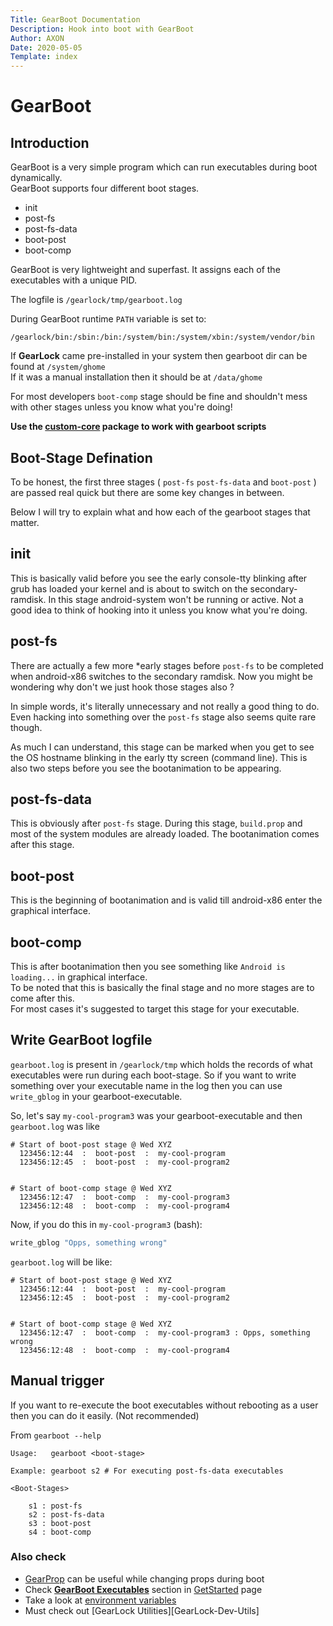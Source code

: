 ```yaml
---
Title: GearBoot Documentation
Description: Hook into boot with GearBoot
Author: AXON
Date: 2020-05-05
Template: index
---
```


GearBoot
========

Introduction
------------

GearBoot is a very simple program which can run executables during boot dynamically.<br>
GearBoot supports four different boot stages.

- init
- post-fs
- post-fs-data
- boot-post
- boot-comp

GearBoot is very lightweight and superfast. It assigns each of the executables with a unique PID.

The logfile is `/gearlock/tmp/gearboot.log`

During GearBoot runtime `PATH` variable is set to:

```
/gearlock/bin:/sbin:/bin:/system/bin:/system/xbin:/system/vendor/bin
```

If **GearLock** came pre-installed in your system then gearboot dir can be found at `/system/ghome`<br>
If it was a manual installation then it should be at `/data/ghome`

For most developers `boot-comp` stage should be fine and shouldn't mess with other stages unless you know what you're doing!

**Use the [custom-core][custom-core-pkg] package to work with gearboot scripts**

Boot-Stage Defination
---------------------

To be honest, the first three stages ( `post-fs` `post-fs-data` and `boot-post` ) are passed real quick but there are some key changes in between.

Below I will try to explain what and how each of the gearboot stages that matter.

init
----

This is basically valid before you see the early console-tty blinking after grub has loaded your kernel and is about to switch on the secondary-ramdisk. In this stage android-system won't be running or active. Not a good idea to think of hooking into it unless you know what you're doing.

post-fs
-------

There are actually a few more *early stages before `post-fs` to be completed when android-x86 switches to the secondary ramdisk. Now you might be wondering why don't we just hook those stages also ?

In simple words, it's literally unnecessary and not really a good thing to do. Even hacking into something over the `post-fs` stage also seems quite rare though.

As much I can understand, this stage can be marked when you get to see the OS hostname blinking in the early tty screen (command line). This is also two steps before you see the bootanimation to be appearing.

post-fs-data
-------------

This is obviously after `post-fs` stage. During this stage, `build.prop` and most of the system modules are already loaded.
The bootanimation comes after this stage.

boot-post
---------

This is the beginning of bootanimation and is valid till android-x86 enter the graphical interface.

boot-comp
---------

This is after bootanimation then you see something like `Android is loading...` in graphical interface.<br>
To be noted that this is basically the final stage and no more stages are to come after this.<br>
For most cases it's suggested to target this stage for your executable.


Write GearBoot logfile
----------------------

`gearboot.log` is present in `/gearlock/tmp` which holds the records of what executables were run during each boot-stage. So if you want to write something over your executable name in the log then you can use `write_gblog` in your gearboot-executable.


So, let's say `my-cool-program3` was your gearboot-executable and then `gearboot.log` was like

```
# Start of boot-post stage @ Wed XYZ
  123456:12:44  :  boot-post  :  my-cool-program
  123456:12:45  :  boot-post  :  my-cool-program2
  

# Start of boot-comp stage @ Wed XYZ
  123456:12:47  :  boot-comp  :  my-cool-program3
  123456:12:48  :  boot-comp  :  my-cool-program4
```

Now, if you do this in `my-cool-program3` (bash):

```bash
write_gblog "Opps, something wrong"
```

`gearboot.log` will be like:

```
# Start of boot-post stage @ Wed XYZ
  123456:12:44  :  boot-post  :  my-cool-program
  123456:12:45  :  boot-post  :  my-cool-program2
  

# Start of boot-comp stage @ Wed XYZ
  123456:12:47  :  boot-comp  :  my-cool-program3 : Opps, something wrong
  123456:12:48  :  boot-comp  :  my-cool-program4
```


Manual trigger
--------------

If you want to re-execute the boot executables without rebooting as a user then you can do it easily. (Not recommended)

From `gearboot --help`

```
Usage:   gearboot <boot-stage>

Example: gearboot s2 # For executing post-fs-data executables

<Boot-Stages>

    s1 : post-fs
    s2 : post-fs-data
    s3 : boot-post
    s4 : boot-comp
```

### Also check

+ [GearProp][GearProp] can be useful while changing props during boot
+ Check **[GearBoot Executables][GearBoot-Executables]** section in [GetStarted][GetStarted] page
+ Take a look at [environment variables][Env-Vars]
+ Must check out [GearLock Utilities][GearLock-Dev-Utils]

[GetStarted]: https://supreme-gamers.com/gearlock
[custom-core-pkg]: https://supreme-gamers.com/gearlock/#custom-core-package
[GearLock-Utils]: https://supreme-gamers.com/gearlock/gearlock-dev-utils
[Env-Vars]: https://supreme-gamers.com/gearlock/environment-variables
[GearProp]: https://supreme-gamers.com/gearlock/gearlock-dev-utils#gearprop
[GearBoot-Executables]: https://supreme-gamers.com/gearlock/#gearboot-executables
